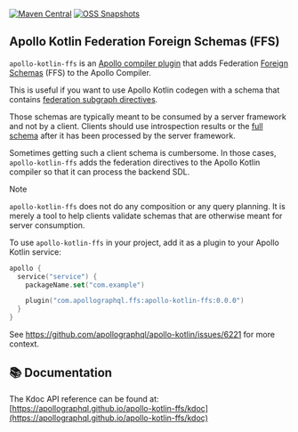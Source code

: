 [![Maven Central](https://img.shields.io/maven-central/v/com.apollographql.ffs/module?style=flat-square)](https://central.sonatype.com/namespace/com.apollographql.ffs)
[![OSS Snapshots](https://img.shields.io/nexus/s/com.apollographql.ffs/module?server=https%3A%2F%2Fs01.oss.sonatype.org&label=oss-snapshots&style=flat-square)](https://s01.oss.sonatype.org/content/repositories/snapshots/com/apollographql/ffs/)

## Apollo Kotlin Federation Foreign Schemas (FFS)

`apollo-kotlin-ffs` is an [Apollo compiler plugin](https://www.apollographql.com/docs/kotlin/advanced/compiler-plugins) that adds Federation [Foreign Schemas](https://specs.apollo.dev/link/v1.0/) (FFS) to the Apollo Compiler.

This is useful if you want to use Apollo Kotlin codegen with a schema that contains [federation subgraph directives](https://www.apollographql.com/docs/graphos/reference/federation/subgraph-spec). 

Those schemas are typically meant to be consumed by a server framework and not by a client. Clients should use introspection results or the [full schema](https://github.com/graphql/graphql-wg/blob/main/rfcs/FullSchemas.md) after it has been processed by the server framework. 

Sometimes getting such a client schema is cumbersome. In those cases, `apollo-kotlin-ffs` adds the federation directives to the Apollo Kotlin compiler so that it can process the backend SDL.

> [!NOTE] 
> `apollo-kotlin-ffs` does not do any composition or any query planning. It is merely a tool to help clients validate schemas that are otherwise meant for server consumption.

To use `apollo-kotlin-ffs` in your project, add it as a plugin to your Apollo Kotlin service:

```kotlin
apollo {
  service("service") {
    packageName.set("com.example")

    plugin("com.apollographql.ffs:apollo-kotlin-ffs:0.0.0")
  }
}
```

See https://github.com/apollographql/apollo-kotlin/issues/6221 for more context.

## 📚 Documentation
The Kdoc API reference can be found at: <br/>
[https://apollographql.github.io/apollo-kotlin-ffs/kdoc](https://apollographql.github.io/apollo-kotlin-ffs/kdoc)
